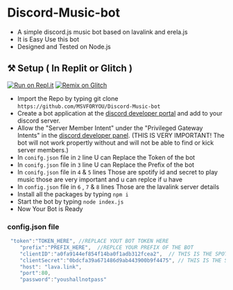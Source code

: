 # Discord-Music-bot
- A simple discord.js music bot based on lavalink and erela.js
- It is Easy Use this bot
- Designed and Tested on Node.js 

## ⚒ Setup ( In Replit or Glitch ) 
[![Run on Repl.it](https://repl.it/badge/github/MSVFORYOU/Discord-Music-bot)](https://repl.it/github/MSVFORYOU/Discord-Music-bot)
[![Remix on Glitch](https://cdn.glitch.com/2703baf2-b643-4da7-ab91-7ee2a2d00b5b%2Fremix-button.svg)](https://glitch.com/edit/#!/import/MSVFORYOU/Discord-Music-bot)

- Import the Repo by typing git clone `https://github.com/MSVFORYOU/Discord-Music-bot` 
- Create a bot application at the [discord developer portal](https://discord.com/developers/applications) and add to your discord server.
- Allow the "Server Member Intent" under the "Privileged Gateway Intents" in the [discord developer panel](https://discord.com/developers/applications). (THIS IS VERY IMPORTANT! The bot will not work propertly without and will not be able to find or kick server members.)
- In `conifg.json` file in `2` line U can Replace the Token of the bot
- In `conifg.json` file in `3` line U can Replace the Prefix of the bot
- In `conifg.json` file in `4` & `5` lines Those are spotify id and secret to play music those are very important and u can replce if u have
- In `config.json` file in `6` , `7` & `8` lines Those are the lavalink server details 
- Install all the packages by typing `npm i`
- Start the bot by typing `node index.js`
- Now Your Bot is Ready

### config.json file

```js
 "token":"TOKEN_HERE", //REPLACE YOUT BOT TOKEN HERE
    "prefix":"PREFIX_HERE",  //REPLCE YOUR PREFIX OF THE BOT
    "clientID":"a0fa9144ef854f14ba0f1adb312fcea2",  // THIS IS THE SPOTIFY ID
    "clientSecret":"0bdcfa39a671486d9ab443900b9f4475", // THIS IS THE SPOTIFY SECRET
    "host": "lava.link",
	"port":80,
	"password":"youshallnotpass"
```
